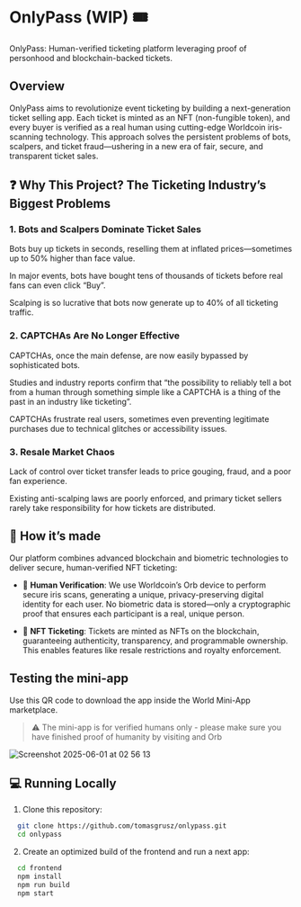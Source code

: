 # OnlyPass (WIP) 🎟️
OnlyPass: Human-verified ticketing platform leveraging proof of personhood and blockchain-backed tickets.

## Overview
OnlyPass aims to revolutionize event ticketing by building a next-generation ticket selling app. Each ticket is minted as an NFT (non-fungible token), and every buyer is verified as a real human using cutting-edge Worldcoin iris-scanning technology. This approach solves the persistent problems of bots, scalpers, and ticket fraud—ushering in a new era of fair, secure, and transparent ticket sales.

## ❓ Why This Project? The Ticketing Industry’s Biggest Problems

### 1. Bots and Scalpers Dominate Ticket Sales

Bots buy up tickets in seconds, reselling them at inflated prices—sometimes up to 50% higher than face value.

In major events, bots have bought tens of thousands of tickets before real fans can even click “Buy”.

Scalping is so lucrative that bots now generate up to 40% of all ticketing traffic.

### 2. CAPTCHAs Are No Longer Effective

CAPTCHAs, once the main defense, are now easily bypassed by sophisticated bots.

Studies and industry reports confirm that “the possibility to reliably tell a bot from a human through something simple like a CAPTCHA is a thing of the past in an industry like ticketing”.

CAPTCHAs frustrate real users, sometimes even preventing legitimate purchases due to technical glitches or accessibility issues.

### 3. Resale Market Chaos

Lack of control over ticket transfer leads to price gouging, fraud, and a poor fan experience.

Existing anti-scalping laws are poorly enforced, and primary ticket sellers rarely take responsibility for how tickets are distributed.

## 🧰 How it’s made

Our platform combines advanced blockchain and biometric technologies to deliver secure, human-verified NFT ticketing:

- 🧍 **Human Verification**: We use Worldcoin’s Orb device to perform secure iris scans, generating a unique, privacy-preserving digital identity for each user. No biometric data is stored—only a cryptographic proof that ensures each participant is a real, unique person.

- 🎫 **NFT Ticketing**: Tickets are minted as NFTs on the blockchain, guaranteeing authenticity, transparency, and programmable ownership. This enables features like resale restrictions and royalty enforcement.

## Testing the mini-app
Use this QR code to download the app inside the World Mini-App marketplace.

> ⚠️ The mini-app is for verified humans only - please make sure you have finished proof of humanity by visiting and Orb

![Screenshot 2025-06-01 at 02 56 13](https://github.com/user-attachments/assets/2c6681a3-6014-4a11-984e-601c1fc89106)

## 💻 Running Locally
1. Clone this repository:

```bash
  git clone https://github.com/tomasgrusz/onlypass.git
  cd onlypass
```
2. Create an optimized build of the frontend and run a next app:
```bash
  cd frontend
  npm install
  npm run build
  npm start
```
